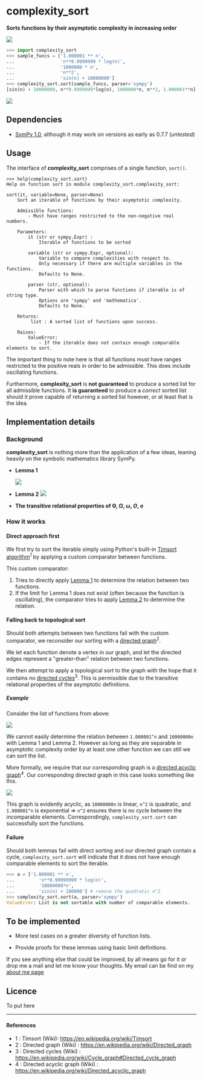 # complexity_sort

 __Sorts functions by their asymptotic complexity in increasing order__

![](http://i.imgur.com/3tPGLZB.png)

```python
>>> import complexity_sort
>>> sample_funcs = ['1.000001 ** n',
...                 'n**0.9999999 * log(n)',
...                 '1000000 * n',
...                 'n**2',
...                 'sin(n) + 10000000']
>>> complexity_sort.sort(sample_funcs, parser='sympy')
[sin(n) + 10000000, n**0.9999999*log(n), 1000000*n, n**2, 1.000001**n]
```

![](http://i.imgur.com/r0SZF0N.png)



## Dependencies

- [SymPy 1.0](https://github.com/sympy/sympy/releases/tag/sympy-1.0), although it may work on versions as early as 0.7.7 (_untested_)

## Usage

The interface of __complexity_sort__ comprises of a single function, `sort()`.  

```
>>> help(complexity_sort.sort)
Help on function sort in module complexity_sort.complexity_sort:

sort(it, variable=None, parser=None)
    Sort an iterable of functions by their asymptotic complexity.
    
    Admissible functions:
        - Must have ranges restricted to the non-negative real numbers.
    
    Parameters:
        it (str or sympy.Expr) :
            Iterable of functions to be sorted
    
        variable (str or sympy.Expr, optional):
            Variable to compare complexities with respect to.
            Only necessary if there are multiple variables in the functions.
            Defaults to None.
    
        parser (str, optional):
            Parser with which to parse functions if iterable is of string type.
            Options are 'sympy' and 'mathematica'.
            Defaults to None.
    
    Returns:
         list : A sorted list of functions upon success.
    
    Raises:
        ValueError:
            - If the iterable does not contain enough comparable elements to sort.

```

The important thing to note here is that all functions must have ranges restricted to the positive reals in order to be admissible. This does include oscillating functions. 

Furthermore, __complexity_sort__ is __not guaranteed__ to produce a sorted list for all admissible functions. It __is guaranteed__ to produce a _correct_ sorted list should it prove capable of returning a sorted list however, or at least that is the idea.

## Implementation details

### Background

__complexity_sort__ is nothing more than the application of a few ideas, leaning heavily on the symbolic mathematics library SymPy. 

<a name=lemma1></a>
- __Lemma 1__

	 ![](http://i.imgur.com/6ixIDwT.png)

<a name=lemma2></a>

- __Lemma 2__
	 ![](http://i.imgur.com/aFRenjL.png)

- __The transitive relational properties of Θ, Ω, ω, _O_, _o___

### How it works

#### Direct approach first

We first try to sort the iterable simply using Python's built-in [Timsort algorithm](https://en.wikipedia.org/wiki/Timsort)<sup>1</sup> by applying a custom comparator between functions. 

This custom comparator: 

1. Tries to directly apply [Lemma 1](#lemma1) to determine the relation between two functions. 
2. If the limit for Lemma 1 does not exist (often because the function is oscillating), the comparator tries to apply [Lemma 2](#lemma2) to determine the relation. 


#### Falling back to topological sort
Should both attempts between two functions fail with the custom comparator, we reconsider our sorting with a [directed graph](https://en.wikipedia.org/wiki/Directed_graph)<sup>2</sup>. 

We let each function denote a vertex in our graph, and let the directed edges represent a "greater-than" relation between two functions. 

We then attempt to apply a topological sort to the graph with the hope that it contains no [directed cycles](https://en.wikipedia.org/wiki/Cycle_graph#Directed_cycle_graph)<sup>3</sup>. This is permissible due to the transitive relational properties of the asymptotic definitions. 

##### Example

Consider the list of functions from above:

![](http://i.imgur.com/3tPGLZB.png)

We cannot easily determine the relation between `1.000001^n` and `10000000n` with Lemma 1 and Lemma 2. However as long as they are separable in asymptotic complexity order by at least one other function we can still we can sort the list. 

More formally, we require that our corresponding graph is a [directed acyclic graph](https://en.wikipedia.org/wiki/Directed_acyclic_graph)<sup>4</sup>. Our corresponding directed graph in this case looks something like this. 

![](http://i.imgur.com/tLsQ53b.png)

This graph is evidently acyclic, as `10000000n` is linear, `n^2` is quadratic, and `1.000001^n` is exponential => `n^2` ensures there is no cycle between the incomparable elements. Correspondingly, `complexity_sort.sort` can successfully sort the functions.  

#### Failure

Should both lemmas fail with direct sorting and our directed graph contain a cycle, `complexity_sort.sort` will indicate that it does not have enough comparable elements to sort the iterable. 

```python
>>> a = ['1.000001 ** n',
...         'n**0.99999999 * log(n)',
...         '10000000*n', 
...         'sin(n) + 100000'] # remove the quadratic n^2
>>> complexity_sort.sort(a, parser='sympy') 
ValueError: List is not sortable with number of comparable elements.
```

## To be implemented

- More test cases on a greater diversity of function lists.

- Provide proofs for these lemmas using basic limit definitions. 

If you see anything else that could be improved, by all means go for it or drop me a mail and let me know your thoughts. My email can be find on my [about me page](https://mitchelledwardsnaith.github.io/about/)

## Licence 

To put here

---

#### References

- 1 : Timsort (Wiki): https://en.wikipedia.org/wiki/Timsort
- 2 : Directed graph (Wiki) : https://en.wikipedia.org/wiki/Directed_graph
- 3 : Directed cycles (Wiki) : https://en.wikipedia.org/wiki/Cycle_graph#Directed_cycle_graph
- 4 : Directed acyclic graph (Wiki) : https://en.wikipedia.org/wiki/Directed_acyclic_graph















 

